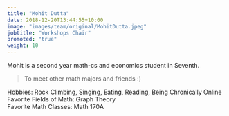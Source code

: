 ```yaml
---
title: "Mohit Dutta"
date: 2018-12-20T13:44:55+10:00
image: "images/team/original/MohitDutta.jpeg"
jobtitle: "Workshops Chair"
promoted: "true"
weight: 10
---
```


Mohit is a second year math-cs and economics student in Seventh. 

> To meet other math majors and friends :)

Hobbies: Rock Climbing, Singing, Eating, Reading, Being Chronically Online <br />
Favorite Fields of Math: Graph Theory <br /> 
Favorite Math Classes: Math 170A